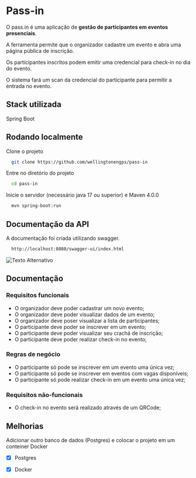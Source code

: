 
# Pass-in
O pass.in é uma aplicação de **gestão de participantes em eventos presenciais**.

A ferramenta permite que o organizador cadastre um evento e abra uma página pública de inscrição.

Os participantes inscritos podem emitir uma credencial para check-in no dia do evento.

O sistema fará um scan da credencial do participante para permitir a entrada no evento.

## Stack utilizada

Spring Boot


## Rodando localmente

Clone o projeto

```bash
  git clone https://github.com/wellingtonengps/pass-in
```

Entre no diretório do projeto

```bash
  cd pass-in
```

Inicie o servidor (necessário java 17 ou superior) e Maven 4.0.0


```bash
  mvn spring-boot:run
```


## Documentação da API

A documentação foi criada utilizando swagger.


```bash
  http://localhost:8080/swagger-ui/index.html
```

![Texto Alternativo](https://i.ibb.co/wLw29z3/Screenshot-2024-04-17-185450.png)

## Documentação

### Requisitos funcionais

- O organizador deve poder cadastrar um novo evento;
- O organizador deve poder visualizar dados de um evento;
- O organizador deve poser visualizar a lista de participantes;
- O participante deve poder se inscrever em um evento;
- O participante deve poder visualizar seu crachá de inscrição;
- O participante deve poder realizar check-in no evento;

### Regras de negócio

- O participante só pode se inscrever em um evento uma única vez;
- O participante só pode se inscrever em eventos com vagas disponíveis;
- O participante só pode realizar check-in em um evento uma única vez;

### Requisitos não-funcionais

- O check-in no evento será realizado através de um QRCode;
## Melhorias

Adicionar outro banco de dados (Postgres) e colocar o projeto em um conteiner Docker


- [x] Postgres
- [x] Docker
    
